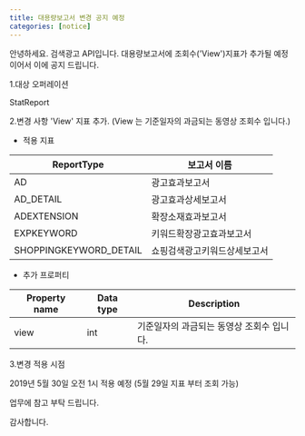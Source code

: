 ```yaml
---
title: 대용량보고서 변경 공지 예정
categories: [notice]
---
```


안녕하세요. 검색광고 API입니다.
대용량보고서에 조회수('View')지표가 추가될 예정이어서 이에 공지 드립니다.

1.대상 오퍼레이션 

 StatReport

2.변경 사항 
'View' 지표 추가. 
(View 는 기준일자의 과금되는 동영상 조회수 입니다.)

* 적용 지표 
 
ReportType | 보고서 이름
-----------| -------|
AD|광고효과보고서
AD_DETAIL|광고효과상세보고서
ADEXTENSION|확장소재효과보고서
EXPKEYWORD|키워드확장광고효과보고서
SHOPPINGKEYWORD_DETAIL|쇼핑검색광고키워드상세보고서

* 추가 프로퍼티

Property name | Data type | Description
-----------| -------| -------|
view|int| 기준일자의 과금되는 동영상 조회수 입니다. 


3.변경 적용 시점 

 2019년 5월 30일 오전 1시 적용 예정 (5월 29일 지표 부터 조회 가능) 

업무에 참고 부탁 드립니다. 

감사합니다. 
